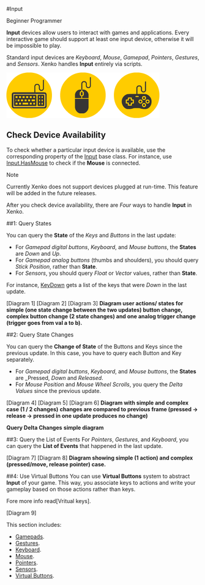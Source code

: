 #Input

<span class="label label-doc-level">Beginner</span>
<span class="label label-doc-audience">Programmer</span>

**Input** devices allow users to interact with games and applications.
Every interactive game should support at least one input device, otherwise it will be impossible to play.

Standard input devices are _Keyboard_, _Mouse_, _Gamepad_, _Pointers_, _Gestures_, and _Sensors_.
Xenko handles **Input** entirely via scripts.

![Input Devices](media/input-device-icons.png)

## Check Device Availability
To check whether a particular input device is available,
use the corresponding property of the [Input](xref="SiliconStudio.Xenko.Input.InputManager") base class.
For instance, use [Input.HasMouse](xref="SiliconStudio.Xenko.Input.InputManager.HasMouse") to check if the **Mouse** is connected.

> [!Note] 
> Currently Xenko does not support devices plugged at run-time. This feature will be added in the future releases.

After you check device availability, there are _Four_ ways to handle **Input** in Xenko.

##1: Query States

You can query the **State** of the _Keys_ and _Buttons_ in the last update:

* For _Gamepad digital buttons_, _Keyboard_, and _Mouse buttons_, the **States** are _Down_ and _Up_.
* For _Gamepad analog buttons_ (thumbs and shoulders), you should query _Stick Position_, rather than **State**.
* For _Sensors_, you should query _Float_ or _Vector_ values, rather than **State**.

For instance, [KeyDown](xref="SiliconStudio.Xenko.Input.InputManager.KeyDown") gets a list of the keys that were _Down_ in the last update.


[Diagram 1]
[Diagram 2]
[Diagram 3]
**Diagram user actions/ states for**
**simple (one state change between the two updates) button change,**
**complex button change (2 state changes) and one analog trigger change (trigger goes from val a to b).**

##2: Query State Changes

You can query the **Change of State** of the Buttons and Keys since the previous update.
In this case, you have to query each Button and Key separately.

* For _Gamepad digital buttons_, _Keyboard_, and _Mouse buttons_, the **States** are _Pressed, _Down_ and _Released_.
* For _Mouse Position_ and _Mouse Wheel Scrolls_, you query the _Delta Values_ since the previous update.

[Diagram 4]
[Diagram 5]
[Diagram 6]
**Diagram with simple and complex case (1 / 2 changes)**
**changes are compared to previous frame (pressed -> release -> pressed in one update produces no change)**

**Query Delta Changes**
**simple diagram**

##3: Query the List of Events
For _Pointers_, _Gestures_, and _Keyboard_, you can query the **List of Events** that happened in the last update.

[Diagram 7]
[Diagram 8]
**Diagram showing simple (1 action) and complex (pressed/move, release pointer) case.**

##4: Use Virtual Buttons
You can use **Virtual Buttons** system to abstract **Input** of your game.
This way, you associate keys to actions and write your gameplay based on those actions rather than keys.

Fore more info read[Vritual keys].

[Diagram 9]


This section includes:

* [Gamepads](gamepads.md).
* [Gestures](gestures.md).
* [Keyboard](keyboard.md).
* [Mouse](mouse.md).
* [Pointers](pointers.md).
* [Sensors](sensors.md).
* [Virtual Buttons](virtual-buttons.md).